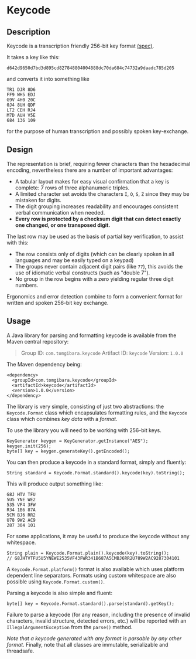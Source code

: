 Keycode
=======

Description
-----------

Keycode is a transcription friendly 256-bit key format [(spec)][1].

It takes a key like this:

    d642d9650d7bd3d895cd827848804004888dc70da684c74732a9daadc785d205

and converts it into something like

    TR1 DJR 8D6
    FF9 WH5 EDJ
    G9V 4H0 20C
    0J4 8UH QDF
    LT2 CEH RJ4
    M7D AUH V5E
    684 136 109

for the purpose of human transcription and possibly spoken key-exchange.

Design
------

The representation is brief, requiring fewer characters than the hexadecimal
encoding, nevertheless there are a number of important advantages:

* A tabular layout makes for easy visual confirmation that a key is complete:
  7 rows of three alphanumeric triples.
* A limited character set avoids the characters `I`, `O`, `S`, `Z` since they
  may be mistaken for digits.
* The digit grouping increases readability and encourages consistent verbal
  communication when needed.
* **Every row is protected by a checksum digit that can detect exactly one
  changed, or one transposed digit.**

The last row may be used as the basis of partial key verification, to assist
with this:

* The row consists only of digits (which can be clearly spoken in all languages
  and may be easily typed on a keypad)
* The groups never contain adjacent digit pairs (like `77`), this avoids the use
  of idiomatic verbal constructs (such as "double 7").
* No group in the row begins with a zero yielding regular three digit numbers.

Ergonomics and error detection combine to form a convenient format for written
and spoken 256-bit key exchange.

Usage
-----

A Java library for parsing and formatting keycode is available from the Maven
central repository:

> Group ID:    `com.tomgibara.keycode`
> Artifact ID: `keycode`
> Version:     `1.0.0`

The Maven dependency being:

    <dependency>
      <groupId>com.tomgibara.keycode</groupId>
      <artifactId>keycode</artifactId>
      <version>1.0.0</version>
    </dependency>

The library is very simple, consisting of just two abstractions: the
`Keycode.Format` class which encapsulates formatting rules, and the `Keycode`
class which combines *key data* with a *format*.

To use the library you will need to be working with 256-bit keys.

    KeyGenerator keygen = KeyGenerator.getInstance("AES"); keygen.init(256);
    byte[] key = keygen.generateKey().getEncoded();

You can then produce a keycode in a standard format, simply and fluently:

    String standard = Keycode.Format.standard().keycode(key).toString();

This will produce output something like:

    G8J HTV TFU
    5U5 YNE WE2
    535 VF4 3FW
    R34 1B6 87A
    5CM BJ6 RR2
    U78 9W2 AC9
    287 304 101

For some applications, it may be useful to produce the keycode without any
whitespace.

    String plain = Keycode.Format.plain().keycode(key).toString();
    // G8JHTVTFU5U5YNEWE2535VF43FWR341B687A5CMBJ6RR2U789W2AC9287304101

A `Keycode.Format.platform()` format is also available which uses platform
dependent line separators. Formats using custom whitespace are also possible
using `Keycode.Format.custom()`.

Parsing a keycode is also simple and fluent:

    byte[] key = Keycode.Format.standard().parse(standard).getKey();

Failure to parse a keycode (for any reason, including the presence of invalid
characters, invalid structure, detected errors, etc.) will be reported with an
`IllegalArgumentException` from the `parse()` method.

*Note that a keycode generated with any format is parsable by any other format.*
Finally, note that all classes are immutable, serializable and threadsafe.

[1]: https://raw.githubusercontent.com/wiki/tomgibara/keycode/docs/keycode-specification-1.0.pdf "Keycode specification 1.0"
